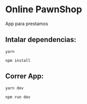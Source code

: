 # Online PawnShop

App para prestamos

## Intalar dependencias:

```
yarn
```

```
npm install
```

## Correr App:

```
yarn dev
```

```
npm run dev
```
